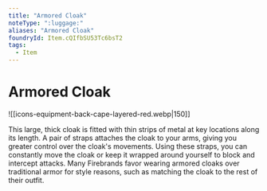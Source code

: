 ```yaml
---
title: "Armored Cloak"
noteType: ":luggage:"
aliases: "Armored Cloak"
foundryId: Item.cQIfbSU53Tc6bsT2
tags:
  - Item
---
```


# Armored Cloak
![[icons-equipment-back-cape-layered-red.webp|150]]

This large, thick cloak is fitted with thin strips of metal at key locations along its length. A pair of straps attaches the cloak to your arms, giving you greater control over the cloak's movements. Using these straps, you can constantly move the cloak or keep it wrapped around yourself to block and intercept attacks. Many Firebrands favor wearing armored cloaks over traditional armor for style reasons, such as matching the cloak to the rest of their outfit.
